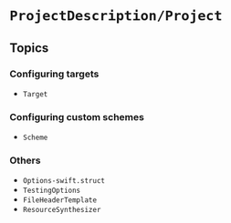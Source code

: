# ``ProjectDescription/Project``

## Topics

### Configuring targets

- ``Target``

### Configuring custom schemes

- ``Scheme``

### Others

- ``Options-swift.struct``
- ``TestingOptions``
- ``FileHeaderTemplate``
- ``ResourceSynthesizer``
